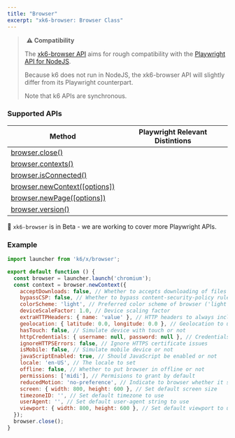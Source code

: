 ```yaml
---
title: "Browser"
excerpt: "xk6-browser: Browser Class"
---
```


> ️ **️⚠️ Compatibility**
> 
> The [xk6-browser API](/javascript-api/k6-x-browser/) aims for rough compatibility with the [Playwright API for NodeJS](https://playwright.dev/docs/api/class-playwright). 
> 
> Because k6 does not run in NodeJS, the xk6-browser API will slightly differ from its Playwright counterpart.
> 
> Note that k6 APIs are synchronous.

### Supported APIs

| Method | Playwright Relevant Distintions |
| - |  - |
| [browser.close()](https://playwright.dev/docs/api/class-browser#browser-close) |   |
| [browser.contexts()](https://playwright.dev/docs/api/class-browser#browser-contexts) |   |
| [browser.isConnected()](https://playwright.dev/docs/api/class-browser#browser-is-connected) |   |
| [browser.newContext([options])](https://playwright.dev/docs/api/class-browser#browser-new-context) |   |
| [browser.newPage([options])](https://playwright.dev/docs/api/class-browser#browser-new-page) |   |
| [browser.version()](https://playwright.dev/docs/api/class-browser#browser-version) |   |

🚧 `xk6-browser` is in Beta - we are working to cover more Playwright APIs.

### Example


```javascript
import launcher from 'k6/x/browser';

export default function () {
  const browser = launcher.launch('chromium');
  const context = browser.newContext({
    acceptDownloads: false, // Whether to accepts downloading of files by defaul
    bypassCSP: false, // Whether to bypass content-security-policy rules
    colorScheme: 'light', // Preferred color scheme of browser ('light', 'dark' or 'no-preference')
    deviceScaleFactor: 1.0, // Device scaling factor
    extraHTTPHeaders: { name: 'value' }, // HTTP headers to always include in HTTP requests
    geolocation: { latitude: 0.0, longitude: 0.0 }, // Geolocation to use
    hasTouch: false, // Simulate device with touch or not
    httpCredentials: { username: null, password: null }, // Credentials to use if encountering HTTP authentication
    ignoreHTTPSErrors: false, // Ignore HTTPS certificate issues
    isMobile: false, // Simulate mobile device or not
    javaScriptEnabled: true, // Should JavaScript be enabled or not
    locale: 'en-US', // The locale to set
    offline: false, // Whether to put browser in offline or not
    permissions: ['midi'], // Permisions to grant by default
    reducedMotion: 'no-preference', // Indicate to browser whether it should try to reduce motion/animations
    screen: { width: 800, height: 600 }, // Set default screen size
    timezoneID: '', // Set default timezone to use
    userAgent: '', // Set default user-agent string to use
    viewport: { width: 800, height: 600 }, // Set default viewport to use
  });
  browser.close();
}
```
